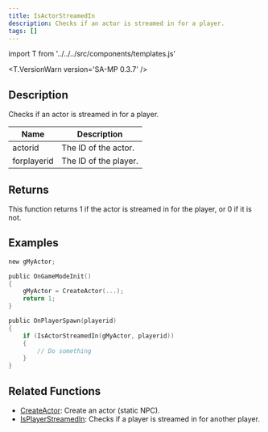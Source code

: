 ```yaml
---
title: IsActorStreamedIn
description: Checks if an actor is streamed in for a player.
tags: []
---
```


import T from '../../../src/components/templates.js'

<T.VersionWarn version='SA-MP 0.3.7' />

## Description

Checks if an actor is streamed in for a player.

| Name        | Description           |
| ----------- | --------------------- |
| actorid     | The ID of the actor.  |
| forplayerid | The ID of the player. |

## Returns

This function returns 1 if the actor is streamed in for the player, or 0 if it is not.

## Examples

```c
new gMyActor;

public OnGameModeInit()
{
    gMyActor = CreateActor(...);
    return 1;
}

public OnPlayerSpawn(playerid)
{
    if (IsActorStreamedIn(gMyActor, playerid))
    {
        // Do something
    }
}
```

## Related Functions

- [CreateActor](CreateActor.md): Create an actor (static NPC).
- [IsPlayerStreamedIn](IsPlayerStreamedIn.md): Checks if a player is streamed in for another player.
